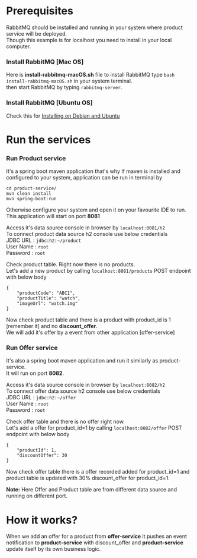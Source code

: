 # Prerequisites
RabbitMQ should be installed and running in your system where product service will be deployed.  
Though this example is for localhost you need to install in your local computer.

### Install RabbitMQ [Mac OS]
Here is **install-rabbitmq-macOS.sh** file to install RabbitMQ type `bash install-rabbitmq-macOS.sh` in your system terminal.  
then start RabbitMQ by typing `rabbitmq-server`.

### Install RabbitMQ [Ubuntu OS]
Check this for [Installing on Debian and Ubuntu](https://www.rabbitmq.com/install-debian.html)

# Run the services

### Run Product service
It's a spring boot maven application that's why If maven is installed and configured to your system, application can be run in terminal by
````
cd product-service/
mvn clean install
mvn spring-boot:run
````
Otherwise configure your system and open it on your favourite IDE to run.  
This application will start on port **8081**

Access it's data source console in browser by
`localhost:8081/h2`  
To connect product data source h2 console use below credentials   
JDBC URL  : `jdbc:h2:~/product`  
User Name : `root`  
Password  : `root`  

Check product table. Right now there is no products.  
Let's add a new product by calling `localhost:8081/products` POST endpoint with below body
````
{
	"productCode": "ABC1",
	"productTitle": "watch",
	"imageUrl": "watch.img"
}
````
Now check product table and there is a product with product_id is 1 [remember it] and no **discount_offer**.   
We will add it's offer by a event from other application [offer-service]

### Run Offer service
It's also a spring boot maven application and run it similarly as product-service.  
It will run on port **8082**.

Access it's data source console in browser by
`localhost:8082/h2`  
To connect offer data source h2 console use below credentials  
JDBC URL  : `jdbc:h2:~/offer`  
User Name : `root`  
Password  : `root`

Check offer table and there is no offer right now.  
Let's add a offer for product_id=1 by calling `localhost:8082/offer` POST endpoint with below body
````
{
	"productId": 1,
	"discountOffer": 30
}
````
Now check offer table there is a offer recorded added for product_id=1
and product table is updated with 30% discount_offer for product_id=1.

**Note:** Here Offer and Product table are from different data source and running on different port.

# How it works?
When we add an offer for a product from **offer-service** it pushes an event notification to **product-service** with
discount_offer and **product-service** update itself by its own business logic.